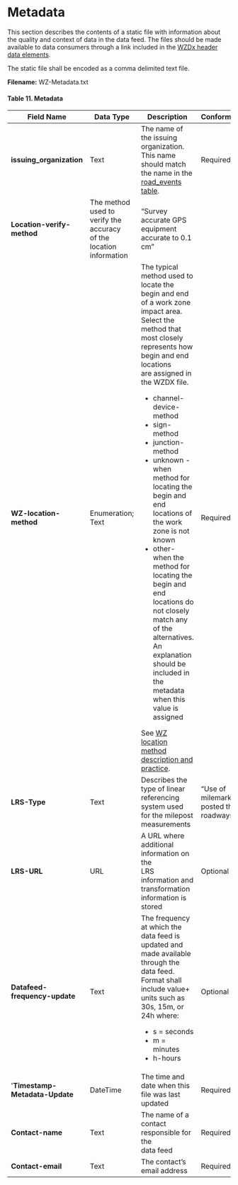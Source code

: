 # Metadata
This section describes the contents of a static file with information about the quality and context of data in the data feed. The files should be made available to data consumers through a link included in the [WZDx header data elements](https://github.com/usdot-jpo-ode/jpo-wzdx/blob/master/data-tables/wzdx-header-data.md).

The static file shall be encoded as a comma delimited text file.

**Filename:** WZ-Metadata.txt

#### Table 11. Metadata
Field Name | Data Type | Description | Conformance | Notes
--------- | ----------- | ------- | ---------| --------
**issuing_organization** | Text | The name of the issuing organization.<br>This name should match the name in the<br>[road_events table](https://github.com/usdot-jpo-ode/jpo-wzdx/blob/v2editorial/data-tables/road_events.md). | Required |“Anyplace public works”
**Location-verify-method** | The method used to verify the accuracy<br>of the location information | “Survey accurate GPS equipment accurate to 0.1 cm”
**WZ-location-method** | Enumeration; Text | The typical method used to locate the<br>begin and end of a work zone impact area.<br>Select the method that most closely<br>represents how begin and end locations<br>are assigned in the WZDX file.<ul><li>channel-device-method</li><li>sign-method</li><li>junction-method</li><li>unknown - when method for<br>locating the begin and end<br>locations of the work zone is not known</li><li>other- when the method for<br>locating the begin and end<br>locations do not closely match any of the alternatives. An explanation<br>should be included in the<br>metadata when this value is assigned</li></ul>See [WZ location method description and practice](https://github.com/usdot-jpo-ode/jpo-wzdx/blob/v2editorial/sample-files/README.md#wz-location-method-description-and-practices). | Required | “channel-device-method”
**LRS-Type** | Text |Describes the type of linear referencing<br>system used for the milepost<br>measurements | “Use of milemarkers posted the<br>roadways. | Required |These are registered<br>to a dynamic segmentation of<br>statewide LRS basemap.” 
**LRS-URL** | URL |A URL where additional information on the<br>LRS information and transformation<br>information is stored | Optional | https://aaa.bbb.com/lrs
**Datafeed-frequency-update** | Text | The frequency at which the data feed is<br>updated and made available through the<br>data feed. Format shall include value+<br>units such as<br>30s, 15m, or 24h where:<ul><li>s = seconds</li><li>m = minutes</li><li>h-hours</li></ul> | Optional | "30s"<br>"15m"<br>24h
'**Timestamp-Metadata-Update** | DateTime | The time and date when this file was last<br>updated | Required | 2016-04-12T00:01:00
**Contact-name** | Text |The name of a contact responsible for the<br>data feed | Required |Jo Help
**Contact-email** | Text | The contact’s email address | Required | jhelp@anyplacePW.com
